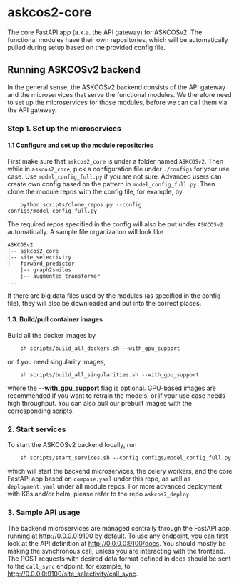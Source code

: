 # askcos2-core
The core FastAPI app (a.k.a. the API gateway) for ASKCOSv2. The functional modules have their own repositories, which will be automatically pulled during setup based on the provided config file.

## Running ASKCOSv2 backend

In the general sense, the ASKCOSv2 backend consists of the API gateway and the microservices that serve the functional modules. We therefore need to set up the microservices for those modules, before we can call them via the API gateway.

### Step 1. Set up the microservices

#### 1.1 Configure and set up the module repositories

First make sure that `askcos2_core` is under a folder named `ASKCOSv2`. Then while in `askcos2_core`, pick a configuration file under `./configs` for your use case. Use `model_config_full.py` if you are not sure. Advanced users can create own config based on the pattern in `model_config_full.py`. Then clone the module repos with the config file, for example, by
```
    python scripts/clone_repos.py --config configs/model_config_full.py
```
The required repos specified in the config will also be put under `ASKCOSv2` automatically. A sample file organization will look like
```
ASKCOSv2
|-- askcos2_core
|-- site_selectivity
|-- forward_predictor
    |-- graph2smiles
    |-- augmented_transformer
...
```
If there are big data files used by the modules (as specified in the config file), they will also be downloaded and put into the correct places.

#### 1.3. Build/pull container images

Build all the docker images by
```
    sh scripts/build_all_dockers.sh --with_gpu_support
```
or if you need singularity images,
```
    sh scripts/build_all_singularities.sh --with_gpu_support
```
where the **--with_gpu_support** flag is optional. GPU-based images are recommended if you want to retrain the models, or if your use case needs high throughput.
You can also pull our prebuilt images with the corresponding scripts.

[//]: # (#### 1.4. Finalize)
[//]: # (This step is for some final setup such as database migration.)
[//]: # (```)
[//]: # (    sh scripts/finalize.sh)
[//]: # (```)

### 2. Start services
To start the ASKCOSv2 backend locally, run
```
    sh scripts/start_services.sh --config configs/model_config_full.py
```
which will start the backend microservices, the celery workers, and the core FastAPI app based on `compose.yaml` under this repo, as well as `deployment.yaml` under all module repos. For more advanced deployment with K8s and/or helm, please refer to the repo `askcos2_deploy`.

### 3. Sample API usage

The backend microservices are managed centrally through the FastAPI app, running at http://0.0.0.0:9100 by default. To use any endpoint, you can first look at the API definition at http://0.0.0.0:9100/docs. You should mostly be making the synchronous call, unless you are interacting with the frontend. The POST requests with desired data format defined in docs should be sent to the `call_sync` endpoint, for example, to http://0.0.0.0:9100/site_selectivity/call_sync.
